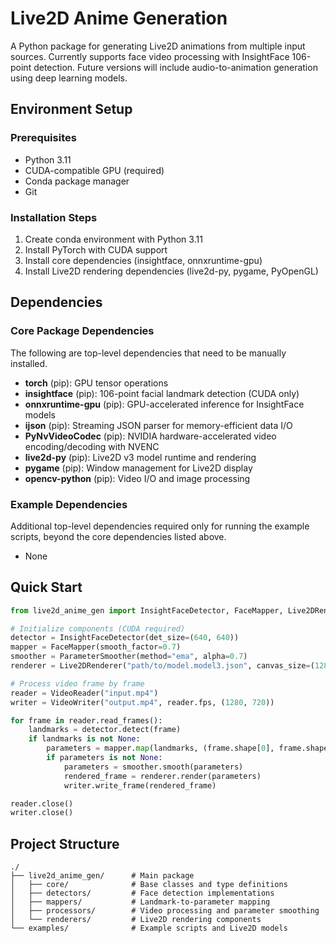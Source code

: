 # Live2D Anime Generation

A Python package for generating Live2D animations from multiple input sources. Currently supports face video processing with InsightFace 106-point detection. Future versions will include audio-to-animation generation using deep learning models.

## Environment Setup

### Prerequisites
- Python 3.11
- CUDA-compatible GPU (required)
- Conda package manager
- Git

### Installation Steps

1. Create conda environment with Python 3.11
2. Install PyTorch with CUDA support
3. Install core dependencies (insightface, onnxruntime-gpu)
4. Install Live2D rendering dependencies (live2d-py, pygame, PyOpenGL)

## Dependencies

### Core Package Dependencies
The following are top-level dependencies that need to be manually installed.

- **torch** (pip): GPU tensor operations
- **insightface** (pip): 106-point facial landmark detection (CUDA only)
- **onnxruntime-gpu** (pip): GPU-accelerated inference for InsightFace models
- **ijson** (pip): Streaming JSON parser for memory-efficient data I/O
- **PyNvVideoCodec** (pip): NVIDIA hardware-accelerated video encoding/decoding with NVENC
- **live2d-py** (pip): Live2D v3 model runtime and rendering
- **pygame** (pip): Window management for Live2D display
- **opencv-python** (pip): Video I/O and image processing

### Example Dependencies
Additional top-level dependencies required only for running the example scripts, beyond the core dependencies listed above.

- None

## Quick Start

```python
from live2d_anime_gen import InsightFaceDetector, FaceMapper, Live2DRenderer, ParameterSmoother, VideoReader, VideoWriter

# Initialize components (CUDA required)
detector = InsightFaceDetector(det_size=(640, 640))
mapper = FaceMapper(smooth_factor=0.7)
smoother = ParameterSmoother(method="ema", alpha=0.7)
renderer = Live2DRenderer("path/to/model.model3.json", canvas_size=(1280, 720))

# Process video frame by frame
reader = VideoReader("input.mp4")
writer = VideoWriter("output.mp4", reader.fps, (1280, 720))

for frame in reader.read_frames():
    landmarks = detector.detect(frame)
    if landmarks is not None:
        parameters = mapper.map(landmarks, (frame.shape[0], frame.shape[1]))
        if parameters is not None:
            parameters = smoother.smooth(parameters)
            rendered_frame = renderer.render(parameters)
            writer.write_frame(rendered_frame)

reader.close()
writer.close()
```

## Project Structure

```
./
├── live2d_anime_gen/      # Main package
│   ├── core/              # Base classes and type definitions
│   ├── detectors/         # Face detection implementations
│   ├── mappers/           # Landmark-to-parameter mapping
│   ├── processors/        # Video processing and parameter smoothing
│   └── renderers/         # Live2D rendering components
└── examples/              # Example scripts and Live2D models
```
